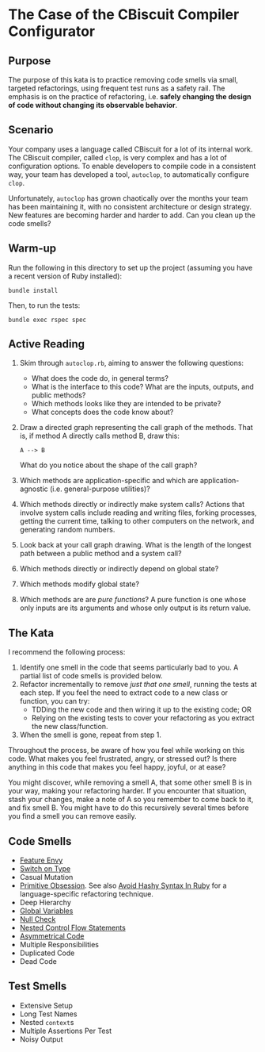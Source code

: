 # The Case of the CBiscuit Compiler Configurator

## Purpose

The purpose of this kata is to practice removing code smells
via small, targeted refactorings, using frequent test runs
as a safety rail. The emphasis is on the practice of
refactoring, i.e. **safely changing the design of code without
changing its observable behavior**.

## Scenario

Your company uses a language called CBiscuit for a lot of
its internal work. The CBiscuit compiler, called `clop`, is
very complex and has a lot of configuration options. To
enable developers to compile code in a consistent way, your
team has developed a tool, `autoclop`, to automatically
configure `clop`.

Unfortunately, `autoclop` has grown chaotically over the
months your team has been maintaining it, with no consistent
architecture or design strategy. New features are becoming
harder and harder to add. Can you clean up the code smells?

## Warm-up

Run the following in this directory to set up the project
(assuming you have a recent version of Ruby installed):

```
bundle install
```

Then, to run the tests:

```
bundle exec rspec spec
```

## Active Reading

1. Skim through `autoclop.rb`, aiming to answer the following
   questions:
   - What does the code do, in general terms?
   - What is the interface to this code? What are the
     inputs, outputs, and public methods?
   - Which methods looks like they are intended to be
     private?
   - What concepts does the code know about?
2. Draw a directed graph representing the call graph of the
   methods. That is, if method A directly calls method
   B, draw this:

   ```
   A --> B
   ```

   What do you notice about the shape of the call graph?
3. Which methods are application-specific and which are
   application-agnostic (i.e. general-purpose utilities)?
4. Which methods directly or indirectly make system calls?
   Actions that involve system calls include reading and
   writing files, forking processes, getting the current
   time, talking to other computers on the network, and
   generating random numbers.
5. Look back at your call graph drawing. What is the length
   of the longest path between a public method and a
   system call?
5. Which methods directly or indirectly depend on global
   state?
6. Which methods modify global state?
7. Which methods are are *pure functions*? A pure function
   is one whose only inputs are its arguments and whose only
   output is its return value.

## The Kata

I recommend the following process:

1. Identify one smell in the code that seems particularly
   bad to you. A partial list of code smells is provided
   below.
2. Refactor incrementally to remove *just that one smell*,
   running the tests at each step. If you feel the need to
   extract code to a new class or function, you can try:
   - TDDing the new code and then wiring it up to the
     existing code; OR
   - Relying on the existing tests to cover your refactoring
     as you extract the new class/function.
3. When the smell is gone, repeat from step 1.

Throughout the process, be aware of how you feel while
working on this code. What makes you feel frustrated, angry,
or stressed out? Is there anything in this code that makes
you feel happy, joyful, or at ease?

You might discover, while removing a smell A, that some other
smell B is in your way, making your refactoring harder. If
you encounter that situation, stash your changes, make a
note of A so you remember to come back to it, and fix smell
B. You might have to do this recursively several times before
you find a smell you can remove easily.

## Code Smells

- [Feature Envy](http://wiki.c2.com/?FeatureEnvySmell)
- [Switch on Type](http://wiki.c2.com/?SwitchStatementsSmell)
- Casual Mutation
- [Primitive Obsession](http://wiki.c2.com/?PrimitiveObsession). See also [Avoid Hashy Syntax In Ruby](http://wiki.c2.com/?AvoidHashySyntaxInRuby) for a language-specific refactoring technique.
- Deep Hierarchy
- [Global Variables](http://wiki.c2.com/?GlobalVariablesAreBad)
- [Null Check](http://wiki.c2.com/?NullConsideredHarmful)
- [Nested Control Flow Statements](http://wiki.c2.com/?ArrowAntiPattern)
- [Asymmetrical Code](http://wiki.c2.com/?AsymmetricalCode)
- Multiple Responsibilities
- Duplicated Code
- Dead Code

## Test Smells

- Extensive Setup
- Long Test Names
- Nested `context`s
- Multiple Assertions Per Test
- Noisy Output
